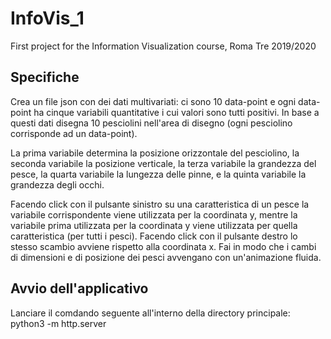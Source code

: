# InfoVis_1
First project for the Information Visualization course, Roma Tre 2019/2020

## Specifiche
Crea un file json con dei dati multivariati: ci sono 10 data-point e ogni data-point ha cinque variabili quantitative i cui valori sono tutti positivi. In base a questi dati disegna 10 pesciolini nell'area di disegno (ogni pesciolino corrisponde ad un data-point). 

La prima variabile determina la posizione orizzontale del pesciolino, 
la seconda variabile la posizione verticale, 
la terza variabile la grandezza del pesce, 
la quarta variabile la lungezza delle pinne, e 
la quinta variabile la grandezza degli occhi. 

Facendo click con il pulsante sinistro su una caratteristica di un pesce la variabile corrispondente viene utilizzata per la coordinata y, mentre la variabile prima utilizzata per la coordinata y viene utilizzata per quella caratteristica (per tutti i pesci). 
Facendo click con il pulsante destro lo stesso scambio avviene rispetto alla coordinata x. 
Fai in modo che i cambi di dimensioni e di posizione dei pesci avvengano con un'animazione fluida.

## Avvio dell'applicativo
Lanciare il comdando seguente all'interno della directory principale:
    python3 -m http.server